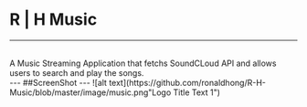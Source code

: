 # R | H Music
---
<br/>
A Music Streaming Application that fetchs SoundCLoud API and allows users to search and play the songs.
<br/>
---
##ScreenShot
---
![alt text](https://github.com/ronaldhong/R-H-Music/blob/master/image/music.png"Logo Title Text 1")
